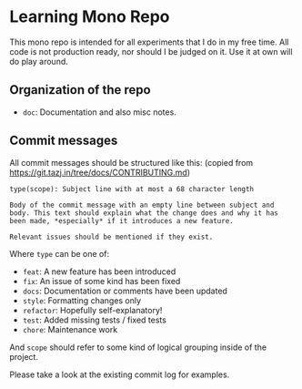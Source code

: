 # Learning Mono Repo

This mono repo is intended for all experiments that I do in my free time.
All code is not production ready, nor should I be judged on it. Use it at
own will do play around.

## Organization of the repo

* `doc`: Documentation and also misc notes.

## Commit messages

All commit messages should be structured like this:
(copied from https://git.tazj.in/tree/docs/CONTRIBUTING.md)

```
type(scope): Subject line with at most a 68 character length

Body of the commit message with an empty line between subject and
body. This text should explain what the change does and why it has
been made, *especially* if it introduces a new feature.

Relevant issues should be mentioned if they exist.
```

Where `type` can be one of:

* `feat`: A new feature has been introduced
* `fix`: An issue of some kind has been fixed
* `docs`: Documentation or comments have been updated
* `style`: Formatting changes only
* `refactor`: Hopefully self-explanatory!
* `test`: Added missing tests / fixed tests
* `chore`: Maintenance work

And `scope` should refer to some kind of logical grouping inside of the project.

Please take a look at the existing commit log for examples.
